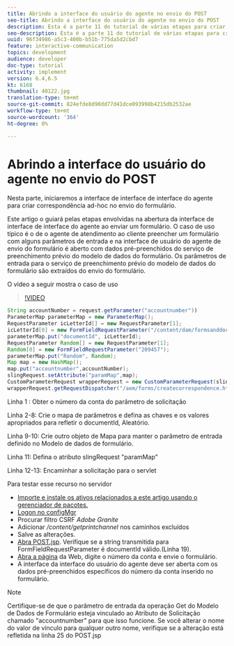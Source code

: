 ```yaml
---
title: Abrindo a interface do usuário do agente no envio do POST
seo-title: Abrindo a interface do usuário do agente no envio do POST
description: Esta é a parte 11 do tutorial de várias etapas para criar seu primeiro documento de comunicação interativo para o canal de impressão. Nesta parte, iniciaremos a interface de interface de interface do agente para criar correspondência ad-hoc no envio do formulário.
seo-description: Esta é a parte 11 do tutorial de várias etapas para criar seu primeiro documento de comunicação interativo para o canal de impressão. Nesta parte, iniciaremos a interface de interface de interface do agente para criar correspondência ad-hoc no envio do formulário.
uuid: 96f34986-a5c3-400b-b51b-775da5d2cbd7
feature: interactive-communication
topics: development
audience: developer
doc-type: tutorial
activity: implement
version: 6.4,6.5
kt: 6168
thumbnail: 40122.jpg
translation-type: tm+mt
source-git-commit: 824efde8d90dd77d41dce093998b4215db2532ae
workflow-type: tm+mt
source-wordcount: '364'
ht-degree: 0%

---
```



# Abrindo a interface do usuário do agente no envio do POST

Nesta parte, iniciaremos a interface de interface de interface do agente para criar correspondência ad-hoc no envio do formulário.

Este artigo o guiará pelas etapas envolvidas na abertura da interface de interface de interface do agente ao enviar um formulário. O caso de uso típico é o de o agente de atendimento ao cliente preencher um formulário com alguns parâmetros de entrada e na interface de usuário do agente de envio do formulário é aberto com dados pré-preenchidos do serviço de preenchimento prévio do modelo de dados do formulário. Os parâmetros de entrada para o serviço de preenchimento prévio do modelo de dados do formulário são extraídos do envio do formulário.

O vídeo a seguir mostra o caso de uso

>[!VIDEO](https://video.tv.adobe.com/v/40122/?quality=9&learn=on)

```java
String accountNumber = request.getParameter("accountnumber"))
ParameterMap parameterMap = new ParameterMap();
RequestParameter icLetterId[] = new RequestParameter[1];
icLetterId[0] = new FormFieldRequestParameter("/content/dam/formsanddocuments/retirementstatementprint");
parameterMap.put("documentId", icLetterId);
RequestParameter Random[] = new RequestParameter[1];
Random[0] = new FormFieldRequestParameter("209457");
parameterMap.put("Random", Random);
Map map = new HashMap();
map.put("accountnumber",accountNumber);
slingRequest.setAttribute("paramMap",map);
CustomParameterRequest wrapperRequest = new CustomParameterRequest(slingRequest,parameterMap,"GET");
wrapperRequest.getRequestDispatcher("/aem/forms/createcorrespondence.html").include(wrapperRequest, response);
```

Linha 1 : Obter o número da conta do parâmetro de solicitação

Linha 2-8: Crie o mapa de parâmetros e defina as chaves e os valores apropriados para refletir o documentId, Aleatório.

Linha 9-10: Crie outro objeto de Mapa para manter o parâmetro de entrada definido no Modelo de dados de formulário.

Linha 11: Defina o atributo slingRequest &quot;paramMap&quot;

Linha 12-13: Encaminhar a solicitação para o servlet

Para testar esse recurso no servidor

* [Importe e instale os ativos relacionados a este artigo usando o gerenciador de pacotes.](assets/launch-agent-ui.zip)
* [Logon no configMgr](http://localhost:4502/system/console/configMgr)
* Procurar filtro CSRF _Adobe Granite_
* Adicionar _/content/getprintchannel_ nos caminhos excluídos
* Salve as alterações.
* [Abra POST.jsp](http://localhost:4502/apps/AEMForms/openprintchannel/POST.jsp). Verifique se a string transmitida para FormFieldRequestParameter é documentId válido.(Linha 19).
* [Abra a página](http://localhost:4502/content/OpenPrintChannel.html) da Web, digite o número da conta e envie o formulário.
* A interface da interface do usuário do agente deve ser aberta com os dados pré-preenchidos específicos do número da conta inserido no formulário.

>[!NOTE]
>
>Certifique-se de que o parâmetro de entrada da operação Get do Modelo de Dados de Formulário esteja vinculado ao Atributo de Solicitação chamado &quot;accountnumber&quot; para que isso funcione. Se você alterar o nome do valor de vínculo para qualquer outro nome, verifique se a alteração está refletida na linha 25 do POST.jsp

